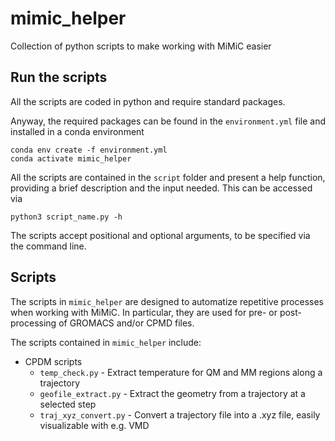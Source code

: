 # mimic_helper
Collection of python scripts to make working with MiMiC easier

## Run the scripts
All the scripts are coded in python and require standard packages.
 
Anyway, the required packages can be found in the `environment.yml` file and installed in a conda environment
```
conda env create -f environment.yml
conda activate mimic_helper
```

All the scripts are contained in the `script` folder and present a help function, providing a brief description and the input needed.
This can be accessed via
```
python3 script_name.py -h
```
The scripts accept positional and optional arguments, to be specified via the command line. 

## Scripts
The scripts in `mimic_helper` are designed to automatize repetitive processes when working with MiMiC.
In particular, they are used for pre- or post-processing of GROMACS and/or CPMD files.

The scripts contained in `mimic_helper` include:
* CPDM scripts
	* `temp_check.py`	- Extract temperature for QM and MM regions along a trajectory
	* `geofile_extract.py`	- Extract the geometry from a trajectory at a selected step
	* `traj_xyz_convert.py`	- Convert a trajectory file into a .xyz file, easily visualizable with e.g. VMD
